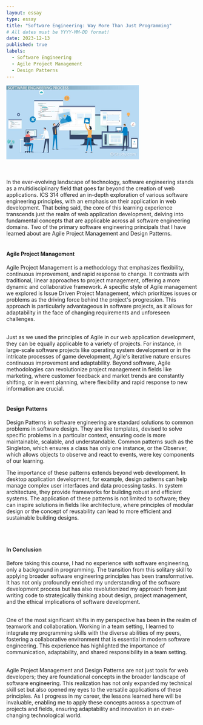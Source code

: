 ```yaml
---
layout: essay
type: essay
title: "Software Engineering: Way More Than Just Programming"
# All dates must be YYYY-MM-DD format!
date: 2023-12-13
published: true
labels:
  - Software Engineering
  - Agile Project Management
  - Design Patterns
---
```


<p>
	<img width="350px" src="../img/SoftwareEngineering.jpg" class="img-thumbnail" >

<br><br>
 In the ever-evolving landscape of technology, software engineering stands as a multidisciplinary field that goes far beyond the creation of web applications. 
 ICS 314 offered an in-depth exploration of various software engineering principles, with an emphasis on their application in web development. That being said, the core of this learning experience transcends just 
 the realm of  web application development, delving into fundamental concepts that are applicable across all software engineering domains. Two of the primary software engineering 
 principals that I have learned about are Agile Project Management and Design Patterns. 
<br><br>

<h4>
	Agile Project Management
</h4>
Agile Project Management is a methodology that emphasizes flexibility, continuous improvement, and rapid response to change. It contrasts with traditional, linear approaches to project management, 
offering a more dynamic and collaborative framework. A specific style of Agile management we explored is Issue Driven Project Management, which prioritizes issues or problems as the driving force behind 
the project's progression. This approach is particularly advantageous in software projects, as it allows for adaptability in the face of changing requirements and unforeseen challenges.
<br><br>

Just as we used the principles of Agile in our web application development, they can be equally applicable to a variety of projects. For instance, in large-scale software projects like operating
system development or in the intricate processes of game development, Agile's iterative nature ensures continuous improvement and adaptability. Beyond software, Agile methodologies can revolutionize 
project management in fields like marketing, where customer feedback and market trends are constantly shifting, or in event planning, where flexibility and rapid response to new information are crucial.
<br><br>


<h4>
	Design Patterns
</h4>
Design Patterns in software engineering are standard solutions to common problems in software design. They are like templates, devised to solve specific problems in a particular context, 
ensuring code is more maintainable, scalable, and understandable. Common patterns such as the Singleton, which ensures a class has only one instance, or the Observer, which allows objects to observe 
and react to events, were key components of our learning.

The importance of these patterns extends beyond web development. In desktop application development, for example, design patterns can help manage complex user interfaces and data processing 
tasks. In system architecture, they provide frameworks for building robust and efficient systems. The application of these patterns is not limited to software; they can inspire solutions in fields
like architecture, where principles of modular design or the concept of reusability can lead to more efficient and sustainable building designs.

<br><br>

<h4>
	In Conclusion
</h4>
Before taking this course, I had no experience with software engineering, only a background in programming. The transition from this solitary skill to applying broader software engineering principles has 
been transformative. It has not only profoundly enriched my understanding of the software development process but has also revolutionized my approach from just writing code to strategically thinking about 
design, project management, and the ethical implications of software development.
<br><br>

One of the most significant shifts in my perspective has been in the realm of teamwork and collaboration. Working in a team setting, I learned to integrate my programming skills with 
the diverse abilities of my peers, fostering a collaborative environment that is essential in modern software engineering. This experience has highlighted the importance of communication, adaptability, 
and shared responsibility in a team setting.
<br><br>

Agile Project Management and Design Patterns are not just tools for web developers; they are foundational concepts in the broader landscape of software engineering. This realization has not only expanded
my technical skill set but also opened my eyes to the versatile applications of these principles. As I progress in my career, the lessons learned here will be invaluable, enabling me to apply these
concepts across a spectrum of projects and fields, ensuring adaptability and innovation in an ever-changing technological world.

</p>
